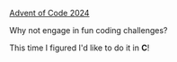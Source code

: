 [Advent of Code 2024](https://adventofcode.com/2024)

Why not engage in fun coding challenges?

This time I figured I'd like to do it in **C**!
